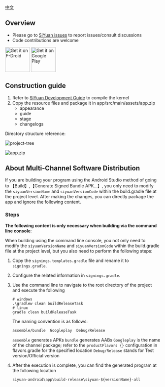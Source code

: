 [中文](https://github.com/siyuan-note/siyuan-android/blob/master/README_zh_CN.md)

## Overview

* Please go to [SiYuan issues](https://github.com/siyuan-note/siyuan/issues) to report issues/consult discussions
* Code contributions are welcome

[<img src="https://fdroid.gitlab.io/artwork/badge/get-it-on.png" alt="Get it on F-Droid" height="80">](https://f-droid.org/packages/org.b3log.siyuan/)
[<img src="https://play.google.com/intl/en_us/badges/images/generic/en-play-badge.png" alt="Get it on Google Play" height="80">](https://play.google.com/store/apps/details?id=org.b3log.siyuan)

## Construction guide

1. Refer to [SiYuan Development Guide](https://github.com/siyuan-note/siyuan/blob/master/.github/CONTRIBUTING.md) to compile the kernel
2. Copy the resource files and package it in app/src/main/assets/app.zip
   * appearance
   * guide
   * stage
   * changelogs

Directory structure reference:

![project-tree](project-tree.png)

![app.zip](app-zip.png)

## About Multi-Channel Software Distribution

If you are building your program using the Android Studio method of going to 【Build】,【Generate Signed Bundle APK...】, you only need to modify the `siyuanVersionName` and `siyuanVersionCode` within the build.gradle file at the project level. After making the changes, you can directly package the app and ignore the following content.

### Steps

**The following content is only necessary when building via the command line console**:

When building using the command line console, you not only need to modify the `siyuanVersionName` and `siyuanVersionCode` within the build.gradle file at the project level, but you also need to perform the following steps:

1. Copy the `signings.templates.gradle` file and rename it to `signings.gradle`.
2. Configure the related information in `signings.gradle`.
3. Use the command line to navigate to the root directory of the project and execute the following
   ```shell
   # windows
   .\gradlew clean buildReleaseTask
   # linux
   gradle clean buildReleaseTask
   ```
   
   The naming convention is as follows:

   ```txt
   assemble/bundle  Googleplay  Debug/Release
   ```
   
   `assemble` generates APKs
   `bundle` generates AABs
   `Googleplay` is the name of the channel package; refer to the `productFlavors {}` configuration in flavors.gradle for the specified location
   `Debug/Release` stands for Test version/Official version
4. After the execution is complete, you can find the generated program at the following location
   ```txt
   siyuan-android\app\build-release\siyuan-${versionName}-all
   ```
